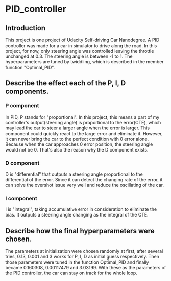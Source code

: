 # PID_controller
## Introduction
This project is one project of Udacity Self-driving Car Nanodegree. A PID controller was made for a car in simulator to drive along the road. In this project, for now, only steering angle was controlled leaving the throttle unchanged at 0.3. The steering angle is between -1 to 1. The hyperparameters are tuned by twiddling, which is described in the member function "Optimal_PID".
## Describe the effect each of the P, I, D components.
### P component
In PID, P stands for "proportional". In this project, this means a part of my controller's output(steering angle) is proportional to the error(CTE), which may lead the car to steer a larger angle when the error is larger. This component could quickly react to the large error and eliminate it. However, it can never bring the car to the perfect condition with 0 error alone. Because when the car approaches 0 error position, the steering angle would not be 0. That's also the reason why the D component exists. 
### D component
D is "differential" that outputs a steering angle proportional to the differential of the error. Since it can detect the changing rate of the error, it can solve the overshot issue very well and reduce the oscillating of the car.
### I component
I is "integral", taking accumulative error in consideration to eliminate the bias. It outputs a steering angle changing as the integral of the CTE.

## Describe how the final hyperparameters were chosen.
The parameters at initialization were chosen randomly at first, after several tries, 0.13, 0.001 and 3 works for P, I, D as initial guess respectively. Then those parameters were tuned in the function Optimal_PID and finally became 0.160308, 0.00117479 and 3.03199. With these as the parameters of the PID controller, the car can stay on track for the whole loop. 
